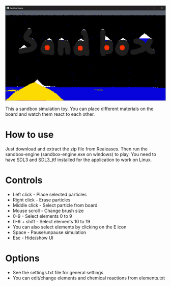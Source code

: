 ![ScreenShot](./screenshots/screenshot1.png)

This a sandbox simulation toy. You can place different materials on the board and watch them react to each other.

# How to use
Just download and extract the zip file from Realeases. Then run the sandbox-engine (sandbox-engine.exe on windows) to play. You need to have SDL3 and SDL3_ttf installed for the application to work on Linux.

# Controls
- Left click - Place selected particles
- Right click - Erase particles
- Middle click - Select particle from board
- Mouse scroll - Change brush size
- 0-9 - Select elements 0 to 9
- 0-9 + shift - Select elements 10 to 19
- You can also select elements by clicking on the E icon
- Space - Pause/unpause simulation
- Esc - Hide/show UI

# Options
- See the settings.txt file for general settings
- You can edit/change elements and chemical reactions from elements.txt
